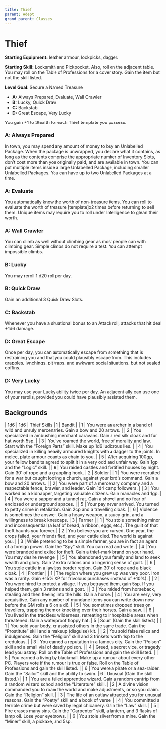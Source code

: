 ```yaml
---
title: Thief
parent: Adept
grand_parent: Classes
---
```

# Thief

**Starting Equipment:** leather armour, lockpicks, dagger.

**Starting Skill:** Locksmith and Pickpocket. Also, roll on the
adjacent table. You may roll on the Table of Professions for a
cover story. Gain the item but not the skill listed.

**Level Goal**: Secure a Named Treasure

- **A:** Always Prepared, Evaluate, Wall Crawler
- **B:** Lucky, Quick Draw
- **C:** Backstab
- **D:** Great Escape, Very Lucky

You gain +1 to Stealth for each Thief template you possess.

### A: Always Prepared

In town, you may spend any amount of money to buy an
Unlabelled Package. When the package is unwrapped, you
declare what it contains, as long as the contents comprise the
appropriate number of Inventory Slots, don’t cost more than you
originally paid, and are available in town. You can put multiple
items inside a large Unlabelled Package, including smaller
Unlabelled Packages. You can have up to two Unlabelled
Packages at a time.

### A: Evaluate

You automatically know the worth of non-treasure items. 
You can roll to evaluate the worth of treasure [template]x2 times 
before returning to sell them.
Unique items may require you to roll under Intelligence to glean their worth.

### A: Wall Crawler

You can climb as well without climbing gear as most people can
with climbing gear. Simple climbs do not require a test. You can
attempt impossible climbs.

### B: Lucky

You may reroll 1 d20 roll per day.

### B: Quick Draw

Gain an additional 3 Quick Draw Slots.

### C: Backstab

Whenever you have a situational bonus to an Attack roll, attacks
that hit deal +1d6 damage.

### D: Great Escape

Once per day, you can automatically escape from something
that is restraining you and that you could plausibly escape from.
This includes grapples, lynchings, pit traps, and awkward social
situations, but not sealed coffins.

### D: Very Lucky

You may use your Lucky ability twice per day. An adjacent ally
can use one of your rerolls, provided you could have plausibly
assisted them.

## Backgrounds

| 1d6 | 1d6 | Thief Skills
| 1 | Bandit
| | 1 | You were an archer in a band of wild and unruly mercenaries.  Gain a bow and 20 arrows.
| | 2 | You specialized in ambushing merchant caravans. Gain a red silk cloak and fur hat worth 5sp.
| | 3 | You’ve roamed the world, free of morality and law. Start with the “Foreign Parts” skill. Make up 1d6 ludicrous lies.
| | 4 | You specialized in killing heavily armoured knights with a dagger to the joints. In melee, plate armour counts as chain to you.
| | 5 | After acquiring 100gp, your fellow bandits agreed to split it in a very odd and unfair way. Gain 1gp and the “Logic” skill.
| | 6 | You raided castles and fortified houses by night. Gain 30’ of rope and a grappling hook.
| 2 | Soldier
| | 1 | You were recruited for a war but caught looting a church, against your lord’s command. Gain a bow and 20 arrows.
| | 2 | You were part of a mercenary company and a respectable fence, brawler, and leader. Gain 1d4 camp followers.
| | 3 | You worked as a kidnapper, targeting valuable citizens. Gain manacles and 1gp.
| | 4 | You were a sapper and a tunnel rat. Gain a shovel and no fear of enclosed or underground spaces.
| | 5 | Your pay never arrived. You turned to petty crime in retaliation.  Gain 2cp and a travelling cloak.
| | 6 | Violence is sometimes the answer. Gain a heavy weapon, a saucy grin, and a willingness to break kneecaps.
| 3 | Farmer
| | 1 | You stole something minor and inconsequential (a loaf of bread, a ribbon, eggs, etc.). The guilt of that theft haunts you forever.
| | 2 | You believe you are cursed. One year, the crops failed, your friends fled, and your cattle died. The world is against you.
| | 3 | While pretending to be a simple farmer, you are in fact an agent of a foreign power. Gain the “Spy” skill. You can read and write.
| | 4 | You were branded and exiled for theft. Gain a thief-mark brand on your hand. You may desire revenge.
| | 5 | You abandoned your family and land to seek wealth and glory.  Gain 2 extra rations and a lingering sense of guilt.
| | 6 | You stole cattle in a lawless border region. Gain 30’ of rope and a black cloak.
| 4 | Frontier
| | 1 | The region where you grew up was very poor. Iron was a rarity.  Gain +15% XP for frivolous purchases (instead of +10%).
| | 2 | You were hired to protect a village. If you betrayed them, gain 5sp. If you helped them, gain 3 rations and a goat.
| | 3 | You raided from horseback, stealing and then fleeing into the hills. Gain a horse.
| | 4 | You are very, very acquisitive. Gain any number of mundane items you can write down now before the GM rolls a 6 on a d6.
| | 5 | You sometimes dropped trees on travellers, trapping them or knocking over their horses. Gain a saw.
| | 6 | You lived in the trackless wilderness, retreating to inhospitable areas when threatened. Gain a waterproof floppy hat.
| 5 | Scum (Gain the skill listed.)
| | 1 | You sold your body, or assisted others in the same trade. Gain the “Prostitute” skill and a makeup (disguise) kit.
| | 2 | You sold false relics and indulgences. Gain the “Religion” skill and 3 trinkets worth 1sp to the credulous.
| | 3 | You earned a reputation in a famous city. Gain the “Poison” skill and a small vial of deadly poison.
| | 4 | Greed, a secret vice, or tragedy lead you astray. Roll on the Table of Professions and gain the skill listed.
| | 5 | You earned a living by blackmail. Make up a rumour about every other PC. Players vote if the rumour is true or false. Roll on the Table of Professions and gain the skill listed.
| | 6 | You were a pirate or a sea-raider. Gain the “Sailor” skill and the ability to swim.
| 6 | Unusual (Gain the skill listed.)
| | 1 | You are a failed apprentice wizard. Gain a random cantrip from a random wizard school and the “Literature” skill.
| | 2 | A divine vision commanded you to roam the world and make adjustments, or so you claim. Gain the “Religion” skill.
| | 3 | The life of an outlaw attracted you for unusual reasons. Gain the “Poetry” skill and a book of verse.
| | 4 | You committed a terrible crime but were saved by legal chicanery. Gain the “Law” skill.
| | 5 | Fire erases many sins. Gain the “Carpenter” skill, a lantern, and 3 flasks of lamp oil. Lose your eyebrows.
| | 6 | You stole silver from a mine. Gain the “Miner” skill, a pickaxe, and 5sp.
